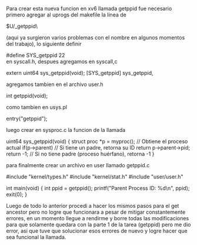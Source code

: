 Para crear esta nueva funcion en xv6 llamada getppid fue necesario primero agregar al uprogs del makefile la linea de 

$U/_getppid\ 

(aqui ya surgieron varios problemas con el nombre en algunos momentos del trabajo), 
lo siguiente definir 

#define SYS_getppid  22  
en syscall.h, despues agregamos en syscall,c 

extern uint64 sys_getppid(void); 
[SYS_getppid]   sys_getppid,

agregamos tambien en el archivo user.h 

int getppid(void);

como tambien en usys.pl

entry("getppid");

luego crear en sysproc.c la funcion de la llamada

uint64
sys_getppid(void)
{
    struct proc *p = myproc();  // Obtiene el proceso actual
    if(p->parent)               // Si tiene un padre, retorna su ID
        return p->parent->pid;
    return -1;                  // Si no tiene padre (proceso huérfano), retorna -1
}

para finalmente crear un archivo en user llamado getppid.c

#include "kernel/types.h"
#include "kernel/stat.h"
#include "user/user.h"

int main(void) {
    int ppid = getppid();
    printf("Parent Process ID: %d\n", ppid);
    exit(0);
}

Luego de todo lo anterior procedi a hacer los mismos pasos para el get ancestor pero no logre que funcionara a pesar de mitigar constantemente errores, en un momento llegue a rendirme y borre todas las modificaciones para que solamente quedara con la parte 1 de la tarea (getppid) pero me dio error, asi que tuve que solucionar esos errores de nuevo y logre hacer que sea funcional la llamada.